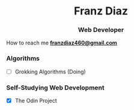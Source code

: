 <h1 align="center">Franz Diaz</h1>
<h3 align="center">Web Developer</h3>  


How to reach me **franzdiaz460@gmail.com**  


### Algorithms
- [ ] Grokking Algorithms (Doing)
### Self-Studying Web Development
- [x] The Odin Project 
